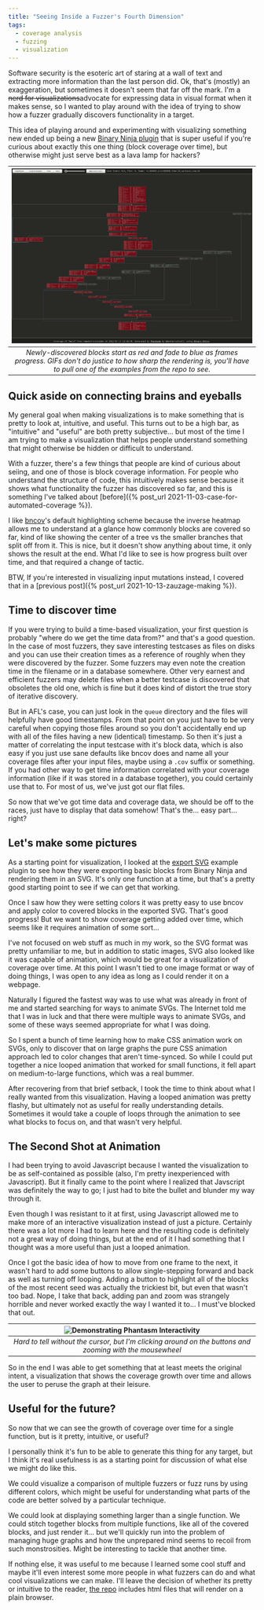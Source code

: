 ```yaml
---
title: "Seeing Inside a Fuzzer's Fourth Dimension"
tags:
  - coverage analysis
  - fuzzing
  - visualization
---
```


Software security is the esoteric art of staring at a wall of text and
extracting more information than the last person did.  Ok, that's (mostly) an
exaggeration, but sometimes it doesn't seem that far off the mark. I'm a
~~nerd for visualizations~~advocate for expressing
data in visual format when it makes sense, so I wanted to play around with the
idea of trying to show how a fuzzer gradually discovers functionality in a 
target.

This idea of playing around and experimenting with visualizing something new
ended up being a new
[Binary Ninja plugin](https://github.com/mechanicalnull/phantasm) that is super
useful if you're curious about exactly this one thing (block coverage over
time), but otherwise might just serve best as a lava lamp for hackers?

| ![Phantasm showing coverage over time of cgc's crackaddr rematch main](../assets/images/p3/phantasm_demo.gif) |
| :-: |
| *Newly-discovered blocks start as red and fade to blue as frames progress. GIFs don't do justice to how sharp the rendering is, you'll have to pull one of the examples from the repo to see.* |

## Quick aside on connecting brains and eyeballs

My general goal when making visualizations is to make something that is pretty
to look at, intuitive, and useful. This turns out to be a high bar, as
"intuitive" and "useful" are both pretty subjective... but most of the time I am
trying to make a visualization that helps people understand something that might
otherwise be hidden or difficult to understand.

With a fuzzer, there's a few things that people are kind of curious about
seiing, and one of those is block coverage information. For people who
understand the structure of code, this intuitively makes sense because it shows
what functionality the fuzzer has discovered so far, and this is something I've
talked about [before]({% post_url 2021-11-03-case-for-automated-coverage %}).

I like [bncov](https://github.com/ForAllSecure/bncov)'s default highlighting
scheme because the inverse heatmap allows me to understand at a glance how
commonly blocks are covered so far, kind of like showing the center of a tree vs
the smaller branches that split off from it. This is nice, but it doesn't show
anything about time, it only shows the result at the end. What I'd like to see
is how progress built over time, and that required a change of tactic.

BTW, If you're interested in visualizing input mutations instead, I covered that
in a [previous post]({% post_url 2021-10-13-zauzage-making %}).

## Time to discover time

If you were trying to build a time-based visualization, your first question is
probably "where do we get the time data from?" and that's a good question. In
the case of most fuzzers, they save interesting testcases as files on disks and
you can use their creation times as a reference of roughly when they were
discovered by the fuzzer. Some fuzzers may even note the creation time in the
filename or in a database somewhere. Other very earnest and efficient fuzzers
may delete files when a better testcase is discovered that obsoletes the old
one, which is fine but it does kind of distort the true story of iterative
discovery.

But in AFL's case, you can just look in the `queue` directory and the files will
helpfully have good timestamps. From that point on you just have to be very
careful when copying those files around so you don't accidentally end up with
all of the files having a new (identical) timestamp. So then it's just a matter
of correlating the input testcase with it's block data, which is also easy if
you just use sane defaults like bncov does and name all your coverage files
after your input files, maybe using a `.cov` suffix or something. If you had
other way to get time information correlated with your coverage information
(like if it was stored in a database together), you could certainly use that
to. For most of us, we've just got our flat files.

So now that we've got time data and coverage data, we should be off to the
races, just have to display that data somehow! That's the... easy part... right?

## Let's make some pictures

As a starting point for visualization, I looked at the 
[export SVG](https://github.com/Vector35/binaryninja-api/blob/16019f2a175e3c459e4b99cd220ef86ee7853865/python/examples/export_svg.py)
example plugin to see how they were exporting basic blocks from Binary Ninja
and rendering them in an SVG. It's only one function at a time, but that's a
pretty good starting point to see if we can get that working.

Once I saw how they were setting colors it was pretty easy to use bncov
and apply color to covered blocks in the exported SVG. That's good progress! But
we want to show coverage getting added over time, which seems like it requires
animation of some sort...

I've not focused on web stuff as much in my work, so the SVG format was pretty
unfamiliar to me, but in addition to static images, SVG also looked like it was
capable of animation, which would be great for a visualization of coverage over
time. At this point I wasn't tied to one image format or way of doing things, I
was open to any idea as long as I could render it on a webpage.

Naturally I figured the fastest way was to use what was already in front of
me and started searching for ways to animate SVGs.  The Internet told me that I
was in luck and that there were multiple ways to animate SVGs, and some of these
ways seemed appropriate for what I was doing.

So I spent a bunch of time learning how to make CSS animation work on SVGs, only
to discover that on large graphs the pure CSS animation approach led to color
changes that aren't time-synced. So while I could put together a nice looped
animation that worked for small functions, it fell apart on medium-to-large
functions, which was a real bummer.

After recovering from that brief setback, I took the time to think about what I
really wanted from this visualization. Having a looped animation was pretty
flashy, but ultimately not as useful for really understanding details. Sometimes
it would take a couple of loops through the animation to see what blocks to
focus on, and that wasn't very helpful.

## The Second Shot at Animation

I had been trying to avoid Javascript because I wanted the visualization to be
as self-contained as possible (also, I'm pretty inexperienced with Javascript).
But it finally came to the point where I realized that Javscript was definitely
the way to go; I just had to bite the bullet and blunder my way through it.

Even though I was resistant to it at first, using Javascript allowed me to make
more of an interactive visualization instead of just a picture.  Certainly there
was a lot more I had to learn here and the resulting code is definitely not a
great way of doing things, but at the end of it I had something that I thought
was a more useful than just a looped animation.

Once I got the basic idea of how to move from one frame to the next, it wasn't
hard to add some buttons to allow single-stepping forward and back as well as
turning off looping. Adding a button to highlight all of the blocks of the most
recent seed was actually the trickiest bit, but even that wasn't too bad. Nope,
I take that back, adding pan and zoom was strangely horrible and never worked
exactly the way I wanted it to... I must've blocked that out.

| ![Demonstrating Phantasm Interactivity](../assets/images/p3/phantasm_step_zoom.gif) |
| :-: |
| *Hard to tell without the cursor, but I'm clicking around on the buttons and zooming with the mousewheel* |

So in the end I was able to get something that at least meets the original
intent, a visualization that shows the coverage growth over time and allows the
user to peruse the graph at their leisure.

## Useful for the future?

So now that we can see the growth of coverage over time for a single function,
but is it pretty, intuitive, or useful?

I personally think it's fun to be able to generate this thing for any target,
but I think it's real usefulness is as a starting point for discussion of what
else we might do like this.

We could visualize a comparison of multiple fuzzers or fuzz runs by using
different colors, which might be useful for understanding what parts of
the code are better solved by a particular technique.

We could look at displaying something larger than a single function. We could
stitch together blocks from multiple functions, like all of the covered blocks,
and just render it... but we'll quickly run into the problem of managing huge
graphs and how the unprepared mind seems to recoil from such monstrosities.
Might be interesting to tackle that another time.

If nothing else, it was useful to me because I learned some cool stuff and
maybe it'll even interest some more people in what fuzzers can do and what
cool visualizations we can make. I'll leave the decision of whether its pretty
or intuitive to the reader,
[the repo](https://github.com/mechanicalnull/phantasm) includes html files that
will render on a plain browser.
